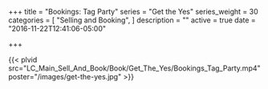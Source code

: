 +++
title = "Bookings: Tag Party"
series = "Get the Yes"
series_weight = 30
categories = [
  "Selling and Booking",
]
description = ""
active = true
date = "2016-11-22T12:41:06-05:00"

+++

{{< plvid src="LC_Main_Sell_And_Book/Book/Get_The_Yes/Bookings_Tag_Party.mp4" poster="/images/get-the-yes.jpg" >}}
